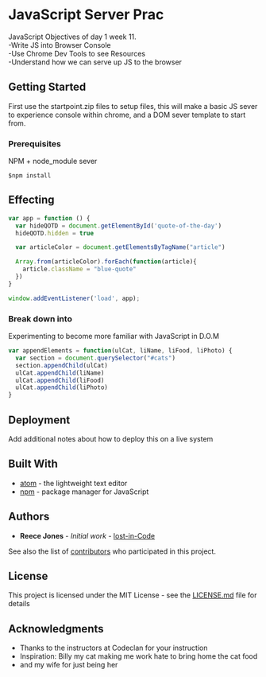 # JavaScript Server Prac

JavaScript Objectives of day 1 week 11. \
-Write JS into Browser Console \
-Use Chrome Dev Tools to see Resources \
-Understand how we can serve up JS to the browser

## Getting Started

First use the startpoint.zip files to setup files, this will make a basic JS sever to experience console within chrome, and a  DOM sever template to start from.

### Prerequisites

NPM + node_module sever

```
$npm install
```

## Effecting

```js
var app = function () {
  var hideQOTD = document.getElementById('quote-of-the-day')
  hideQOTD.hidden = true

  var articleColor = document.getElementsByTagName("article")

  Array.from(articleColor).forEach(function(article){
    article.className = "blue-quote"
  })
}

window.addEventListener('load', app);
```

### Break down into

Experimenting to become more familiar with JavaScript in D.O.M

```js
var appendElements = function(ulCat, liName, liFood, liPhoto) {
  var section = document.querySelector("#cats")
  section.appendChild(ulCat)
  ulCat.appendChild(liName)
  ulCat.appendChild(liFood)
  ulCat.appendChild(liPhoto)
}
```


## Deployment

Add additional notes about how to deploy this on a live system

## Built With

* [atom](https://atom.io/) - the lightweight text editor
* [npm](https://www.npmjs.com/) - package manager for JavaScript

## Authors

* **Reece Jones** - *Initial work* - [lost-in-Code](https://github.com/lost-in-Code-au)

See also the list of [contributors](https://github.com/lost-in-Code-au/JS_sever_prac/graphs/contributors) who participated in this project.

## License

This project is licensed under the MIT License - see the [LICENSE.md](LICENSE.md) file for details

## Acknowledgments

* Thanks to the instructors at Codeclan for your instruction
* Inspiration: Billy my cat making me work hate to bring home the cat food
* and my wife for just being her
